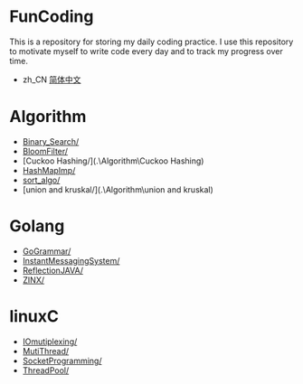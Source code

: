# FunCoding

This is a repository for storing my daily coding practice. I use this repository to motivate myself to write code every day and to track my progress over time.

- zh_CN [简体中文](/README.zh_CN.md)

# Algorithm

* [Binary_Search/](.\Algorithm\Binary_Search)
* [BloomFilter/](.\Algorithm\BloomFilter)
* [Cuckoo Hashing/](.\Algorithm\Cuckoo Hashing)
* [HashMapImp/](.\Algorithm\HashMapImp)
* [sort_algo/](.\Algorithm\sort_algo)
* [union and kruskal/](.\Algorithm\union and kruskal)

# Golang

* [GoGrammar/](.\Golang\GoGrammar)
* [InstantMessagingSystem/](.\Golang\InstantMessagingSystem)
* [ReflectionJAVA/](.\Golang\ReflectionJAVA)
* [ZINX/](.\Golang\ZINX)

# linuxC

* [IOmutiplexing/](.\linuxC\IOmutiplexing)
* [MutiThread/](.\linuxC\MutiThread)
* [SocketProgramming/](.\linuxC\SocketProgramming)
* [ThreadPool/](.\linuxC\ThreadPool)